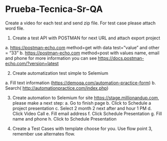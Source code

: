 # Prueba-Tecnica-Sr-QA

Create a video for each test and send zip file. For test case please attach word file.

1.	Create a test API with POSTMAN for next URL and attach export project

a.	https://postman-echo.com method=get with data test=”value” and other = “33”
b.	https://postman-echo.com method=post with values name, email and phone for more information you can see https://docs.postman-echo.com/?version=latest

2.	Create automatization test simple to Selemium 

a.	Fill text information (https://demoqa.com/automation-practice-form)
b.	Search( http://automationpractice.com/index.php)

3.	Create automation to Selemium for site https://stage.millionandup.com, please make a next step:
a.	Go to finish page
b.	Click to Schedule a project presentation 
c.	Select 2 month 2 next after and hour 1 PM 
d.	Click Video Call 
e.	Fill email address
f.	Click Schedule Presentation 
g.	Fill name and phone 
h.	Click to Schedule Presentation

4.	Create a Test Cases with template choose for you. Use flow point 3, remember use alternates flow. 
